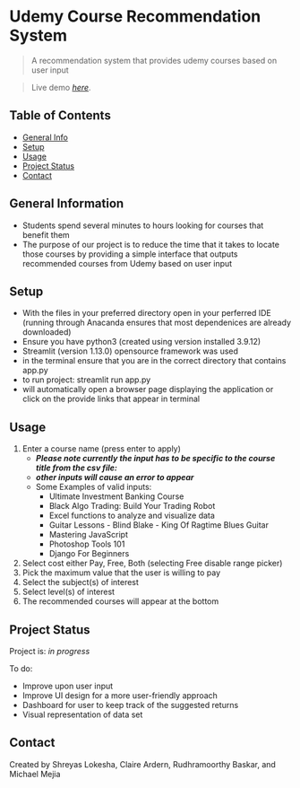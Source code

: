 # Udemy Course Recommendation System

> A recommendation system that provides udemy courses based on user input

> Live demo [_here_](https://drive.google.com/file/d/1uCt-IB1r_5wuRzKycpLvNKY8y-H3cKNo/view?usp=share_link).

## Table of Contents
* [General Info](#general-information)
* [Setup](#setup)
* [Usage](#usage)
* [Project Status](#project-status)
* [Contact](#contact)

## General Information
- Students spend several minutes to hours looking for courses that benefit them
- The purpose of our project is to reduce the time that it takes to locate those courses by providing a simple interface that outputs recommended courses from Udemy based on user input


## Setup
- With the files in your preferred directory open in your perferred IDE (running through Anacanda ensures that most dependenices are already downloaded)
- Ensure you have python3 (created using version installed 3.9.12)
- Streamlit (version 1.13.0) opensource framework was used
- in the terminal ensure that you are in the correct directory that contains app.py
- to run project: streamlit run app.py
- will automatically open a browser page displaying the application or click on the provide links that appear in terminal


## Usage
1. Enter a course name (press enter to apply)
    - ***Please note currently the input has to be specific to the course title from the csv file:***
    - ***other inputs will cause an error to appear***
    - Some Examples of valid inputs:
       - Ultimate Investment Banking Course
       - Black Algo Trading: Build Your Trading Robot
       - Excel functions to analyze and visualize data
       - Guitar Lessons - Blind Blake - King Of Ragtime Blues Guitar
       - Mastering JavaScript
       - Photoshop Tools 101
       - Django For Beginners
2. Select cost either Pay, Free, Both (selecting Free disable range picker)
3. Pick the maximum value that the user is willing to pay
4. Select the subject(s) of interest
5. Select level(s) of interest
6. The recommended courses will appear at the bottom


## Project Status
Project is: _in progress_


To do:
- Improve upon user input
- Improve UI design for a more user-friendly approach
- Dashboard for user to keep track of the suggested returns
- Visual representation of data set


## Contact
Created by Shreyas Lokesha, Claire Ardern, Rudhramoorthy Baskar, and Michael Mejia

